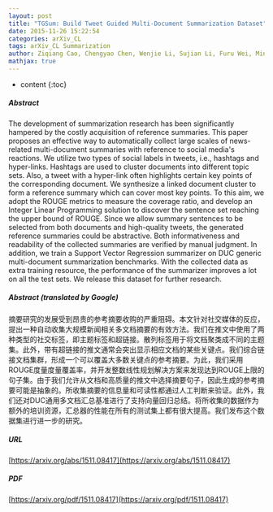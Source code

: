 ```yaml
---
layout: post
title: "TGSum: Build Tweet Guided Multi-Document Summarization Dataset"
date: 2015-11-26 15:22:54
categories: arXiv_CL
tags: arXiv_CL Summarization
author: Ziqiang Cao, Chengyao Chen, Wenjie Li, Sujian Li, Furu Wei, Ming Zhou
mathjax: true
---
```


* content
{:toc}

##### Abstract
The development of summarization research has been significantly hampered by the costly acquisition of reference summaries. This paper proposes an effective way to automatically collect large scales of news-related multi-document summaries with reference to social media's reactions. We utilize two types of social labels in tweets, i.e., hashtags and hyper-links. Hashtags are used to cluster documents into different topic sets. Also, a tweet with a hyper-link often highlights certain key points of the corresponding document. We synthesize a linked document cluster to form a reference summary which can cover most key points. To this aim, we adopt the ROUGE metrics to measure the coverage ratio, and develop an Integer Linear Programming solution to discover the sentence set reaching the upper bound of ROUGE. Since we allow summary sentences to be selected from both documents and high-quality tweets, the generated reference summaries could be abstractive. Both informativeness and readability of the collected summaries are verified by manual judgment. In addition, we train a Support Vector Regression summarizer on DUC generic multi-document summarization benchmarks. With the collected data as extra training resource, the performance of the summarizer improves a lot on all the test sets. We release this dataset for further research.

##### Abstract (translated by Google)
摘要研究的发展受到昂贵的参考摘要收购的严重阻碍。本文针对社交媒体的反应，提出一种自动收集大规模新闻相关多文档摘要的有效方法。我们在推文中使用了两种类型的社交标签，即主题标签和超链接。散列标签用于将文档聚类成不同的主题集。此外，带有超链接的推文通常会突出显示相应文档的某些关键点。我们综合链接文档集群，形成一个可以覆盖大多数关键点的参考摘要。为此，我们采用ROUGE度量度量覆盖率，并开发整数线性规划解决方案来发现达到ROUGE上限的句子集。由于我们允许从文档和高质量的推文中选择摘要句子，因此生成的参考摘要可能是抽象的。所收集摘要的信息量和可读性都通过人工判断来验证。此外，我们还对DUC通用多文档汇总基准进行了支持向量回归总结。将所收集的数据作为额外的培训资源，汇总器的性能在所有的测试集上都有很大提高。我们发布这个数据集进行进一步的研究。

##### URL
[https://arxiv.org/abs/1511.08417](https://arxiv.org/abs/1511.08417)

##### PDF
[https://arxiv.org/pdf/1511.08417](https://arxiv.org/pdf/1511.08417)

